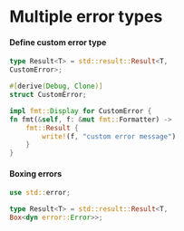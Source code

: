 # Multiple error types

#### Define custom error type
```rust
type Result<T> = std::result::Result<T,
CustomError>;

#[derive(Debug, Clone)]
struct CustomError;

impl fmt::Display for CustomError {
fn fmt(&self, f: &mut fmt::Formatter) ->
    fmt::Result {
        write!(f, "custom error message")
    }
}
```

#### Boxing errors
```rust
use std::error;

type Result<T> = std::result::Result<T,
Box<dyn error::Error>>;
```